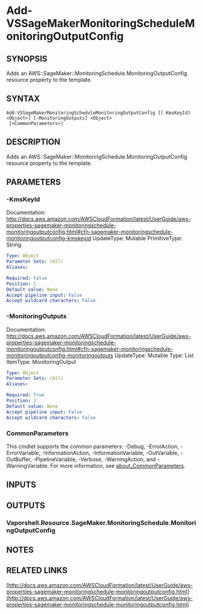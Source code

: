 # Add-VSSageMakerMonitoringScheduleMonitoringOutputConfig

## SYNOPSIS
Adds an AWS::SageMaker::MonitoringSchedule.MonitoringOutputConfig resource property to the template.

## SYNTAX

```
Add-VSSageMakerMonitoringScheduleMonitoringOutputConfig [[-KmsKeyId] <Object>] [-MonitoringOutputs] <Object>
 [<CommonParameters>]
```

## DESCRIPTION
Adds an AWS::SageMaker::MonitoringSchedule.MonitoringOutputConfig resource property to the template.

## PARAMETERS

### -KmsKeyId
Documentation: http://docs.aws.amazon.com/AWSCloudFormation/latest/UserGuide/aws-properties-sagemaker-monitoringschedule-monitoringoutputconfig.html#cfn-sagemaker-monitoringschedule-monitoringoutputconfig-kmskeyid
UpdateType: Mutable
PrimitiveType: String

```yaml
Type: Object
Parameter Sets: (All)
Aliases:

Required: False
Position: 1
Default value: None
Accept pipeline input: False
Accept wildcard characters: False
```

### -MonitoringOutputs
Documentation: http://docs.aws.amazon.com/AWSCloudFormation/latest/UserGuide/aws-properties-sagemaker-monitoringschedule-monitoringoutputconfig.html#cfn-sagemaker-monitoringschedule-monitoringoutputconfig-monitoringoutputs
UpdateType: Mutable
Type: List
ItemType: MonitoringOutput

```yaml
Type: Object
Parameter Sets: (All)
Aliases:

Required: True
Position: 2
Default value: None
Accept pipeline input: False
Accept wildcard characters: False
```

### CommonParameters
This cmdlet supports the common parameters: -Debug, -ErrorAction, -ErrorVariable, -InformationAction, -InformationVariable, -OutVariable, -OutBuffer, -PipelineVariable, -Verbose, -WarningAction, and -WarningVariable. For more information, see [about_CommonParameters](http://go.microsoft.com/fwlink/?LinkID=113216).

## INPUTS

## OUTPUTS

### Vaporshell.Resource.SageMaker.MonitoringSchedule.MonitoringOutputConfig
## NOTES

## RELATED LINKS

[http://docs.aws.amazon.com/AWSCloudFormation/latest/UserGuide/aws-properties-sagemaker-monitoringschedule-monitoringoutputconfig.html](http://docs.aws.amazon.com/AWSCloudFormation/latest/UserGuide/aws-properties-sagemaker-monitoringschedule-monitoringoutputconfig.html)

